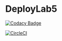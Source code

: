 # DeployLab5

[![Codacy Badge](https://app.codacy.com/project/badge/Grade/ce9e2cf9fef64710937ee82602834f1f)](https://www.codacy.com/manual/SoyTiyi/DeployLab5?utm_source=github.com&amp;utm_medium=referral&amp;utm_content=SoyTiyi/DeployLab5&amp;utm_campaign=Badge_Grade)

[![CircleCI](https://circleci.com/gh/SoyTiyi/DeployLab5.svg?style=svg)](https://circleci.com/gh/SoyTiyi/DeployLab5)